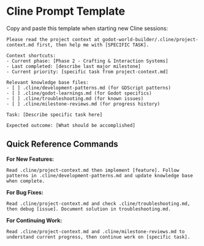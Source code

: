 # Cline Prompt Template

Copy and paste this template when starting new Cline sessions:

```
Please read the project context at godot-world-builder/.cline/project-context.md first, then help me with [SPECIFIC TASK].

Context shortcuts:
- Current phase: [Phase 2 - Crafting & Interaction Systems]
- Last completed: [describe last major milestone]
- Current priority: [specific task from project-context.md]

Relevant knowledge base files:
- [ ] .cline/development-patterns.md (for GDScript patterns)
- [ ] .cline/godot-learnings.md (for Godot specifics)
- [ ] .cline/troubleshooting.md (for known issues)
- [ ] .cline/milestone-reviews.md (for progress history)

Task: [Describe specific task here]

Expected outcome: [What should be accomplished]
```

## Quick Reference Commands

**For New Features:**
```
Read .cline/project-context.md then implement [feature]. Follow patterns in .cline/development-patterns.md and update knowledge base when complete.
```

**For Bug Fixes:**
```
Read .cline/project-context.md and check .cline/troubleshooting.md, then debug [issue]. Document solution in troubleshooting.md.
```

**For Continuing Work:**
```
Read .cline/project-context.md and .cline/milestone-reviews.md to understand current progress, then continue work on [specific task].
